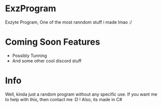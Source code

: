 # ExzProgram
Еxzyte Program, One of the most ranndom stuff i made lmao :/

# Coming Soon Features
- Possibly Tunning
- And some other cool discord stuff


# Info
Well, kinda just a random program without any specific use. If you want me to help with this, then contact me :D ! Also, its made in C#
